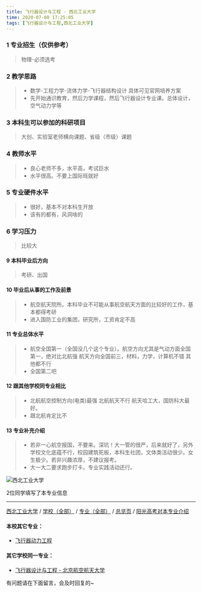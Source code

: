 ```yaml
---
title: 飞行器设计与工程 - 西北工业大学
time: 2020-07-08 17:25:05
tags: [飞行器设计与工程,西北工业大学]
---
```

### 1 专业招生（仅供参考）  
> 物理-必须选考


### 2 教学思路
> - 数学-工程力学-流体力学-飞行器结构设计 具体可见官网培养方案
> - 先开始通识教育，然后力学课程，然后飞行器设计专业课。总体设计，空气动力学等


### 3 本科生可以参加的科研项目
>  大创、实验室老师横向课题、省级（市级）课题


### 4 教师水平
> - 良心老师不多，水平高，考试巨水
> - 水平很高。不要上国际班就好


### 5 专业硬件水平
> - 很好，基本不对本科生开放
> - 该有的都有，风洞啥的


### 6 学习压力
> 比较大


#### 9 本科毕业后方向
> 考研、出国


#### 10 毕业后从事的工作及前景
> - 航空航天院所。本科毕业不可能从事航空航天方面的比较好的工作，基本都得考研
> - 进入国防工业的集团，研究所，工资肯定不高


#### 11 专业总体水平
> - 航空全国第一（全国没几个这个专业）。航空方向尤其是气动方面全国第一，绝对比北航强
航天方向全国前三，材料，力学，计算机不错
其他都不行
> - 全国第二吧


#### 12 跟其他学校同专业相比
> - 北航航空控制方向(电类)最强 北航航天不行 
航天哈工大，国防科大最好。
> - 跟北航肯定比不


#### 13 专业补充介绍
> - 若非一心航空报国，不要来。深坑！大一管的很严，后来就好了，另外学校文化底蕴不行，校园建筑死板，本科生社团，文体类活动很少。女生极少。若非兴趣浓厚，不建议报考。
> - 大一大二要求跑步打卡。专业实践活动还行。


![西北工业大学](http://upload-images.jianshu.io/upload_images/6206192-ab9b387169736cf3.jpeg?imageMogr2/auto-orient/strip%7CimageView2/2/w/1240)

2位同学填写了本专业信息
***
[西北工业大学](https://univgo.github.io/2020/07/08/b12430c99d66) / [学校（全部）](https://univgo.github.io/2020/07/08/3efa6bcca419) / [专业（全部）](https://univgo.github.io/2020/07/08/2d4c6d3552c2) / [总览页](https://univgo.github.io/2020/07/08/445daeb4fa00) / [阳光高考对本专业介绍](http://gaokao.chsi.com.cn/sch/zyk/view.do?schId=73396601&specId=73384752
)
#### 本校其它专业：
- [飞行器动力工程](https://univgo.github.io/2020/07/08/3d06cc94a7a0)

#### 其它学校同一专业：
- [飞行器设计与工程 - 北京航空航天大学](https://univgo.github.io/2020/07/08/3f56b860c17b)

有问题请在下面留言，会及时回复的~